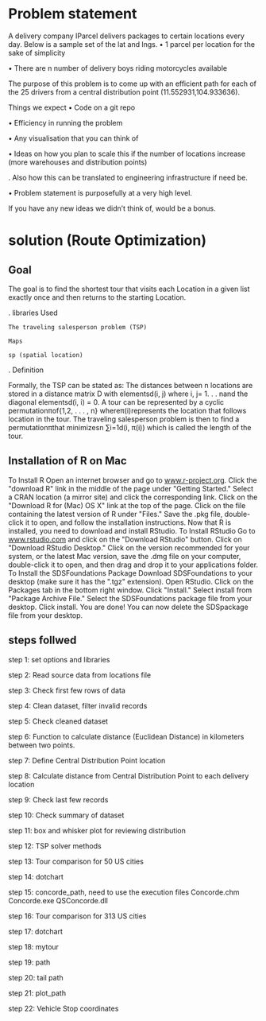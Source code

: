 # Problem statement

A delivery company IParcel delivers packages to certain locations every day. Below is a sample set of the lat and lngs. 
• 1 parcel per location for the sake of simplicity 

• There are n number of delivery boys riding motorcycles available

The purpose of this problem is to come up with an efficient path for each of the 25 drivers from a central distribution point (11.552931,104.933636).

Things we expect 
• Code on a git repo

• Efficiency in running the problem

• Any visualisation that you can think of

• Ideas on how you plan to scale this if the number of locations increase (more warehouses and distribution points)

. Also how this can be translated to engineering infrastructure if need be.

• Problem statement is purposefully at a very high level. 

If you have any new ideas we didn’t think of, would be a bonus.

# solution (Route Optimization)

## Goal
The goal is to find the shortest tour that visits each Location in a given list exactly once and then returns to the starting Location.

. libraries Used

    The traveling salesperson problem (TSP)
    
    Maps
    
    sp (spatial location)
    
 . Definition
 
  Formally, the TSP can be stated as: The distances between n locations are stored in a distance matrix D with elementsd(i, j) where i, j= 1. . . nand the diagonal elementsd(i, i) = 0. A tour can be represented by a cyclic permutationπof{1,2, . . . , n} whereπ(i)represents the location that follows location in the tour. The traveling salesperson problem is then to find a permutationπthat minimizesn
              ∑i=1d(i, π(i))
which is called the length of the tour.


## Installation of R on Mac
To Install R
Open an internet browser and go to www.r-project.org.
Click the "download R" link in the middle of the page under "Getting Started."
Select a CRAN location (a mirror site) and click the corresponding link.
Click on the "Download R for (Mac) OS X" link at the top of the page.
Click on the file containing the latest version of R under "Files."
Save the .pkg file, double-click it to open, and follow the installation instructions.
Now that R is installed, you need to download and install RStudio.
To Install RStudio
Go to www.rstudio.com and click on the "Download RStudio" button.
Click on "Download RStudio Desktop."
Click on the version recommended for your system, or the latest Mac version, save the .dmg file on your computer, double-click it to open, and then drag and drop it to your applications folder.
To Install the SDSFoundations Package
Download SDSFoundations to your desktop (make sure it has the ".tgz" extension).
Open RStudio.
Click on the Packages tab in the bottom right window.
Click "Install."
Select install from "Package Archive File."
Select the SDSFoundations package file from your desktop.
Click install. You are done! You can now delete the SDSpackage file from your desktop.


## steps follwed

step 1: set options and libraries

step 2: Read source data from locations file

step 3: Check first few rows of data

step 4: Clean dataset, filter invalid records

step 5: Check cleaned dataset

step 6: Function to calculate distance (Euclidean Distance) in kilometers between two points.

step 7: Define Central Distribution Point location

step 8: Calculate distance from Central Distribution Point to each delivery location

step 9: Check last few records

step 10: Check summary of dataset

step 11: box and whisker plot for reviewing distribution

step 12: TSP solver methods

step 13: Tour comparison for 50 US cities

step 14: dotchart

step 15: concorde_path, need to use the execution files
         Concorde.chm 
         Concorde.exe 
         QSConcorde.dll
         
step 16: Tour comparison for 313 US cities

step 17: dotchart

step 18: mytour

step 19: path

step 20: tail path

step 21: plot_path

step 22: Vehicle Stop coordinates


         
         
